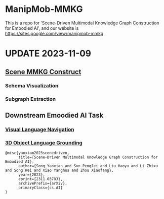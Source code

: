 # ManipMob-MMKG

This is a repo for 'Scene-Driven Multimodal Knowledge Graph Construction for Embodied AI', and our website is https://sites.google.com/view/manipmob-mmkg

# UPDATE 2023-11-09
## [Scene MMKG Construct](https://github.com/nathaniel2020/ManipMob-MMKG/tree/main/Scene_MMKG_Construct)
### Schema Visualization
### Subgraph Extraction

## Downstream Emoodied AI Task

### [Visual Language Navigation](https://github.com/nathaniel2020/ManipMob-MMKG/tree/main/Visual_Language_Navigation_ManiMob)

### [3D Object Language Grounding](https://github.com/nathaniel2020/ManipMob-MMKG/tree/main/3D_Object_Language_Grounding_ManiMob)


```
@misc{yaoxian2023scenedriven,
      title={Scene-Driven Multimodal Knowledge Graph Construction for Embodied AI}, 
      author={Song Yaoxian and Sun Penglei and Liu Haoyu and Li Zhixu and Song Wei and Xiao Yanghua and Zhou Xiaofang},
      year={2023},
      eprint={2311.03783},
      archivePrefix={arXiv},
      primaryClass={cs.AI}
}
```
